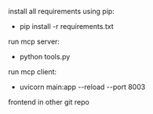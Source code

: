 install all requirements using pip:
- pip install -r requirements.txt

run mcp server:
- python tools.py

run mcp client:
- uvicorn main:app --reload --port 8003 

frontend in other git repo